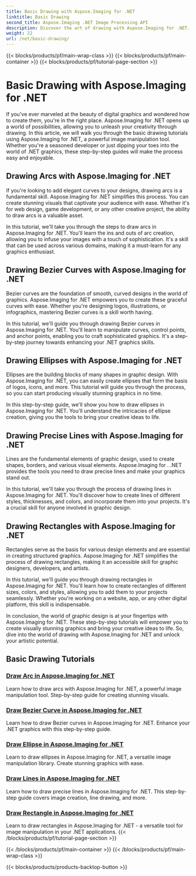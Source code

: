 ```yaml
---
title: Basic Drawing with Aspose.Imaging for .NET
linktitle: Basic Drawing
second_title: Aspose.Imaging .NET Image Processing API
description: Discover the art of drawing with Aspose.Imaging for .NET. Create stunning visuals through step-by-step guides on arcs, Bezier curves, ellipses, lines, and rectangles.
weight: 22
url: /net/basic-drawing/
---
```


{{< blocks/products/pf/main-wrap-class >}}
{{< blocks/products/pf/main-container >}}
{{< blocks/products/pf/tutorial-page-section >}}

# Basic Drawing with Aspose.Imaging for .NET


If you've ever marveled at the beauty of digital graphics and wondered how to create them, you're in the right place. Aspose.Imaging for .NET opens up a world of possibilities, allowing you to unleash your creativity through drawing. In this article, we will walk you through the basic drawing tutorials using Aspose.Imaging for .NET, a powerful image manipulation tool. Whether you're a seasoned developer or just dipping your toes into the world of .NET graphics, these step-by-step guides will make the process easy and enjoyable.

## Drawing Arcs with Aspose.Imaging for .NET

If you're looking to add elegant curves to your designs, drawing arcs is a fundamental skill. Aspose.Imaging for .NET simplifies this process. You can create stunning visuals that captivate your audience with ease. Whether it's for web design, game development, or any other creative project, the ability to draw arcs is a valuable asset.

In this tutorial, we'll take you through the steps to draw arcs in Aspose.Imaging for .NET. You'll learn the ins and outs of arc creation, allowing you to infuse your images with a touch of sophistication. It's a skill that can be used across various domains, making it a must-learn for any graphics enthusiast.

## Drawing Bezier Curves with Aspose.Imaging for .NET

Bezier curves are the foundation of smooth, curved designs in the world of graphics. Aspose.Imaging for .NET empowers you to create these graceful curves with ease. Whether you're designing logos, illustrations, or infographics, mastering Bezier curves is a skill worth having.

In this tutorial, we'll guide you through drawing Bezier curves in Aspose.Imaging for .NET. You'll learn to manipulate curves, control points, and anchor points, enabling you to craft sophisticated graphics. It's a step-by-step journey towards enhancing your .NET graphics skills.

## Drawing Ellipses with Aspose.Imaging for .NET

Ellipses are the building blocks of many shapes in graphic design. With Aspose.Imaging for .NET, you can easily create ellipses that form the basis of logos, icons, and more. This tutorial will guide you through the process, so you can start producing visually stunning graphics in no time.

In this step-by-step guide, we'll show you how to draw ellipses in Aspose.Imaging for .NET. You'll understand the intricacies of ellipse creation, giving you the tools to bring your creative ideas to life.

## Drawing Precise Lines with Aspose.Imaging for .NET

Lines are the fundamental elements of graphic design, used to create shapes, borders, and various visual elements. Aspose.Imaging for . .NET provides the tools you need to draw precise lines and make your graphics stand out.

In this tutorial, we'll take you through the process of drawing lines in Aspose.Imaging for .NET. You'll discover how to create lines of different styles, thicknesses, and colors, and incorporate them into your projects. It's a crucial skill for anyone involved in graphic design.

## Drawing Rectangles with Aspose.Imaging for .NET

Rectangles serve as the basis for various design elements and are essential in creating structured graphics. Aspose.Imaging for .NET simplifies the process of drawing rectangles, making it an accessible skill for graphic designers, developers, and artists.

In this tutorial, we'll guide you through drawing rectangles in Aspose.Imaging for .NET. You'll learn how to create rectangles of different sizes, colors, and styles, allowing you to add them to your projects seamlessly. Whether you're working on a website, app, or any other digital platform, this skill is indispensable.

In conclusion, the world of graphic design is at your fingertips with Aspose.Imaging for .NET. These step-by-step tutorials will empower you to create visually stunning graphics and bring your creative ideas to life. So, dive into the world of drawing with Aspose.Imaging for .NET and unlock your artistic potential.
## Basic Drawing Tutorials
### [Draw Arc in Aspose.Imaging for .NET](./draw-arc/)
Learn how to draw arcs with Aspose.Imaging for .NET, a powerful image manipulation tool. Step-by-step guide for creating stunning visuals.
### [Draw Bezier Curve in Aspose.Imaging for .NET](./draw-bezier-curve/)
Learn how to draw Bezier curves in Aspose.Imaging for .NET. Enhance your .NET graphics with this step-by-step guide.
### [Draw Ellipse in Aspose.Imaging for .NET](./draw-ellipse/)
Learn to draw ellipses in Aspose.Imaging for .NET, a versatile image manipulation library. Create stunning graphics with ease.
### [Draw Lines in Aspose.Imaging for .NET](./draw-lines/)
Learn how to draw precise lines in Aspose.Imaging for .NET. This step-by-step guide covers image creation, line drawing, and more.
### [Draw Rectangle in Aspose.Imaging for .NET](./draw-rectangle/)
Learn to draw rectangles in Aspose.Imaging for .NET - a versatile tool for image manipulation in your .NET applications.
{{< /blocks/products/pf/tutorial-page-section >}}

{{< /blocks/products/pf/main-container >}}
{{< /blocks/products/pf/main-wrap-class >}}

{{< blocks/products/products-backtop-button >}}
